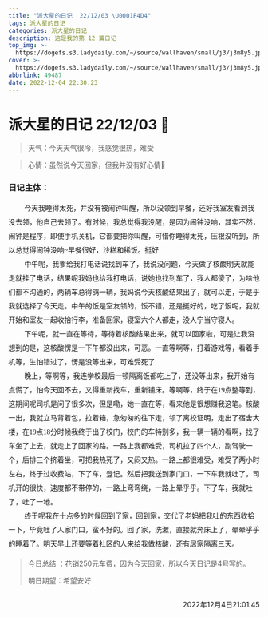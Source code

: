 ```yaml
---
title: "派大星的日记  22/12/03 \U0001F4D4"
tags: 派大星的日记
categories: 派大星的日记
description: 这是我的第 12 篇日记
top_img: >-
  https://dogefs.s3.ladydaily.com/~/source/wallhaven/small/j3/j3m8y5.jpg?w=400&h=200&fmt=webp
cover: >-
  https://dogefs.s3.ladydaily.com/~/source/wallhaven/small/j3/j3m8y5.jpg?w=400&h=200&fmt=webp
abbrlink: 49487
date: 2022-12-04 22:30:23
---
```


# 派大星的日记 22/12/03 📔

> 天气：今天天气很冷，我感觉很热，难受

> 心情：虽然说今天回家，但我并没有好心情🌼

<style>
.main {
    padding: 0;
	text-indent: 2rem;
}
.main {
	margin: 0 0 !important;
	line-height: 2em;
    font-family: '微软雅黑';
	list-style-type: none !important;
}
    .img_text {
        text-align: center;
        margin: 0 !important;
        font-size: 12px;
    }
    .text_color {
        background-color: yellow;
    }
</style>


### 日记主体：

<p class="main">今天我睡得太死，并没有被闹钟叫醒，所以没领到早餐，还好我室友看到我没去领，他自己去领了。有时候，我总觉得我没醒，是因为闹钟没响，其实不然，闹钟是程序，即使手机关机，它都要把你叫醒，可惜你睡得太死，压根没听到，所以总觉得闹钟没响~早餐很好，沙糕和稀饭。挺好</p>

<p class="main">中午呢，我爹给我打电话说找到车了，我说没问题，今天做了核酸明天就能走就挂了电话，结果呢我妈也给我打电话，说她也找到车了，我人都傻了，为啥他们都不沟通的，两辆车总得鸽一辆，我妈说今天核酸结果出了，就可以走，于是乎我就选择了今天走。中午的饭是室友领的，饭不错，还是挺好的，吃了饭呢，我就开始和室友一起收拾行李，准备回家，寝室六个人都走，没人宁当守寝人。</p>

<p class="main">下午呢，就一直在等待，等待着核酸结果出来，就可以回家啦，可是让我没想到的是，这核酸愣是一下午都没出来，可恶。一直等啊等，打着游戏等，看着手机等，生怕错过了，愣是没等出来，可难受死了</p>

<p class="main">晚上，等啊等，我连学校最后一顿隔离饭都吃上了，还没等出来，我开始有点慌了，怕今天回不去，又得重新找车，重新铺床。等啊等，终于在19点整等到，这期间呢司机是问了很多次，但是嘞，她一直在等，看来他是很想赚我这笔。核酸一出，我就立马背着包，拉着箱，急匆匆的往下走，领了离校证明，走出了宿舍大楼，在19点18分时候我终于出了校门，校门的车特别多，我一辆一辆的看啊，找了车坐了上去，就走上了回家的路。一路上我都难受，司机拉了四个人，副驾驶一个，后排三个挤着坐，可把我热死了，又闷又热。一路上都很难受，难受了两小时左右，终于过收费站，下了车，登记。然后把我送到家门口，一下车我就吐了，司机开的很快，速度都不带停的，一路上弯弯绕，一路上晕乎乎。下了车，我就吐了，吐了一地。</p>

<p class="main">终于呢我在十点多的时候回到了家，回到家，交代了老妈把我吐的东西收拾一下，毕竟吐了人家门口，蛮不好的。回了家，洗漱，直接就奔床上了，晕晕乎乎的睡着了。明天早上还要等着社区的人来给我做核酸，还有居家隔离三天。</p>

> 今日总结 ：花销250元车费，因为今天回家，所以今天日记是4号写的。
>
> 明日期望：希望安好

<p style="float: right">2022年12月4日21:01:45</p><br>


